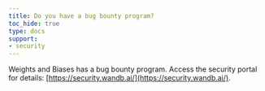 ```yaml
---
title: Do you have a bug bounty program?
toc_hide: true
type: docs
support:
- security
---
```

Weights and Biases has a bug bounty program. Access the security portal for details: [https://security.wandb.ai/](https://security.wandb.ai/).